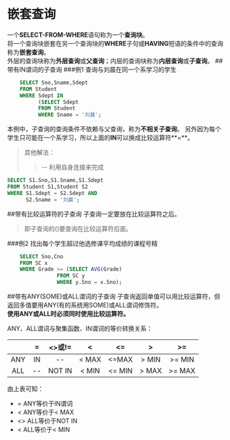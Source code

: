 嵌套查询
======
一个**SELECT-FROM-WHERE**语句称为一个**查询块**。  
将一个查询块嵌套在另一个查询块的**WHERE**子句或**HAVING**短语的条件中的查询称为**嵌套查询**。  
外层的查询块称为**外层查询**或**父查询**；内层的查询块称为**内层查询**或**子查询**。
##带有IN谓词的子查询
###例1 查询与刘晨在同一个系学习的学生
```sql
	SELECT Sno,Sname,Sdept
	FROM Student
	WHERE Sdept IN
	      (SELECT Sdept
	      FROM Student
	      WHERE Sname = '刘晨';
```
本例中，子查询的查询条件不依赖与父查询，称为**不相关子查询**。 
另外因为每个学生只可能在一个系学习，所以上面的**IN**可以换成比较运算符**=**。
>其他解法：
>>-- 利用自身连接来完成
```sql
SELECT S1.Sno,S1.Sname,S1.Sdept
FROM Student S1,Student S2
WHERE S1.Sdept = S2.Sdept AND
      S2.Sname = '刘晨';
```
##带有比较运算符的子查询
子查询一定要放在比较运算符之后。
>即子查询的()要查询在比较运算符后面。

###例2 找出每个学生超过他选修课平均成绩的课程号<kbd>精</kbd>
```sql
	SELECT Sno,Cno
	FROM SC x
	WHERE Grade >= (SELECT AVG(Grade)
		        FROM SC y
		        WHERE y.Sno = x.Sno);
```
##带有ANY(SOME)或ALL谓词的子查询
子查询返回单值可以用比较运算符，但返回多值要用ANY(有的系统用SOME)或ALL谓词修饰符。  
**使用ANY或ALL时必须同时使用比较运算符。**

ANY、ALL谓词与聚集函数、IN谓词的等价转换关系：

| |=|<>或!=|<|<=|>|>=
|:---:|:---:|:---:|:---:|:---:|:---:|:---:
|ANY|IN|--|< MAX|<=MAX|> MIN|>= MIN
|ALL|--|NOT IN|< MIN|<= MIN|> MAX|>= MAX
由上表可知：
* = ANY等价于IN谓词
* < ANY等价于< MAX
* <> ALL等价于NOT IN
* < ALL等价于< MIN

